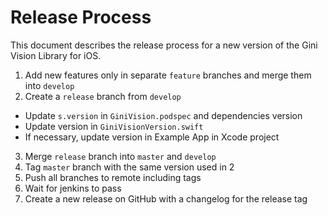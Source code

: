 # Release Process

This document describes the release process for a new version of the Gini Vision Library for iOS.

1. Add new features only in separate `feature` branches and merge them into `develop`
2. Create a `release` branch from `develop`
  * Update `s.version` in `GiniVision.podspec` and dependencies version
  * Update version in `GiniVisionVersion.swift`
  * If necessary, update version in Example App in Xcode project
3. Merge `release` branch into `master` and `develop`
4. Tag `master` branch with the same version used in 2
5. Push all branches to remote including tags
6. Wait for jenkins to pass
7. Create a new release on GitHub with a changelog for the release tag
